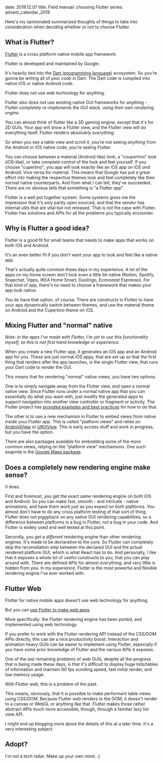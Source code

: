 date: 2019.12.07
title: Field manual: choosing Flutter
series: advent_calendar_2019

Here's my opinionated summarized thoughts of things to take into consideration when deciding whether or not to choose Flutter.

## What is Flutter?

[Flutter](https://flutter.dev) is a cross platform native mobile app framework.

Flutter is developed and maintained by Google.

It's heavily tied into the [Dart (programming language)](https://dart.dev) ecosystem. So you're gonna be writing all of your code in Dart. The Dart code is compiled into native iOS or native Android code.

Flutter does not use web technology for anything.

Flutter also does not use existing native GUI frameworks for anything - Flutter _completely re-implements the GUI stack, using their own rendering engine_.

You can almost think of flutter like a 3D gaming engine, except that it's for 2D GUIs. Your app will show a Flutter view, and the Flutter view will do everything itself. Flutter renders _absolutely everything_.

So when you see a table view and scroll it, you're not seeing _anything_ from the Android or iOS native code, you're seeing Flutter.

You can choose between a material (Android-like) look, a "coupertino" look (iOS-like), or take complete control of the look and feel yourself. If you choose "cupertino", you app will look exactly like an iOS app on iOS _and_ Android. Vice versa for material. This means that Google has put a great effort into making the respective themes look and feel completely like their normal native counterparts. And from what I can tell, they've succeeded. There are no obvious tells that something is "a Flutter app".

Flutter is a well put together system. Some systems gives me the impression that it's only partly open sourced, and that the vendor has internal utils that are vital but not released. That is _not_ the case with Flutter. Flutter has solutions and APIs for all the problems you typically encounter.

## Why is Flutter a good idea?

Flutter is a good fit for small teams that needs to make apps that works on both iOS and Android.

It's an even better fit if you don't want your app to look and feel like a native app.

That's actually quite common these days in my experience. A lot of the apps on my home screen don't look even a little bit native (Notion, Spotify, Snapchat, Vipps, IKEA Home Smart, Duolingo, Economist  Espresso). For that kind of app, there's no need to choose a framework that makes your app look native.

You do have that option, of course. There are constructs in Flutter to have your app dynamically switch between themes, and use the material theme on Android and the Cupertino theme on iOS.

## Mixing Flutter and "normal" native

_Note: in the apps I've made with Flutter, I'm yet to use this functionality myself, so this is not first hand knowledge or experience._

When you create a new Flutter app, it generates an iOS app and an Android app for you. These are just normal iOS apps, that are set up so that the first thing that renders after the app launches, is the single Flutter view, that runs your Dart code to render the GUI.

This means that for rendering "normal" native views, you have two options.

One is to simply navigate away from the Flutter view, and open a normal native view. Since Flutter runs under a normal native app that you can essentially do what you want with, just modify the generated apps to support navigation into another view controller or fragment or activity. The Flutter project has [provided examples and best practices](https://github.com/flutter/flutter/tree/master/examples/platform_view) for how to do that.

The other is to use a new mechanism in Flutter to embed views from native inside your Flutter app. This is called "platform views" and relies on [AndroidView](https://api.flutter.dev/flutter/widgets/AndroidView-class.html) or [UIKitView](https://api.flutter.dev/flutter/widgets/UiKitView-class.html). This is early access stuff and work in progress, but you have the option.

There are also packages available for embedding some of the more common views, relying on the "platform view" mechanisms. One such exapmle is the [Google Maps package](https://pub.dev/packages/google_maps_flutter).

## Does a completely new rendering engine make sense?

It does.

First and foremost, you get the exact same rendering engine on both iOS and Android. So you can make fast, smooth - and intricate - native animations, and have them work just as you expect on both platforms. You almost don't have to do any cross platform testing of that sort of thing. Flutter does not piggyback on any native GUI rendering capabilities, so a difference between platforms is a bug in Flutter, not a bug in your code. And Flutter is widely used and well tested at this point.

Secondly, you get a _different_ rendering engine than other rendering engines. It's made to be declarative to the core. So Flutter can completely skip the reconsiliation step between the declared GUI and the actual rendered platform GUI, which is what React has to do. And personally, I like that it exposes a whole lot of useful constructs to you, that you can play around with. There are defined APIs for almost everything, and very little is hidden from you. In my experience, Flutter is the most powerful and flexible rendering engine I've ever worked with.

## Flutter Web

Flutter for native mobile apps doesn't use web technology for anything.

But you can [use Flutter to make web apps](https://flutter.dev/web).

More specifically: the Flutter rendering engine has been ported, and implemented using web technology.

If you prefer to work with the Flutter rendering API instead of the CSS/DOM APIs directly, this can be a nice productivity boost. Interaction and animation heavy GUIs can be easier to implement using Flutter, especially if you have some prior knowledge of Flutter and the various APIs it exposes.

One of the last remaining problems of web GUIs, despite all the progress that is being made these days, is that it's difficult to display huge lists/tables of information and maintain 60 fps scrolling speed, fast initial render, and low memory usage.

With Flutter web, this is a problem of the past.

This means, obviously, that it _is_ possible to make performant table views using CSS/DOM. Because Flutter web renders to the DOM, it doesn't render to a canvas or WebGL or anything like that. Flutter makes those rather abstract APIs much more accessible, though, through a familiar lazy list view API.

I might end up blogging more about the details of this at a later time. It's a very interesting subject.

## Adopt?

I'm not a tech radar. Make up your own mind. :) 